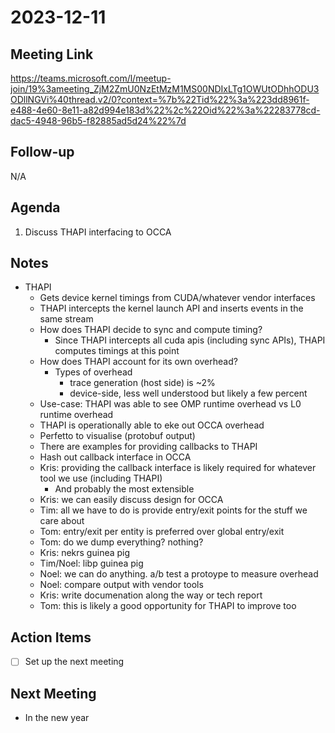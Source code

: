 # 2023-12-11

## Meeting Link

https://teams.microsoft.com/l/meetup-join/19%3ameeting_ZjM2ZmU0NzEtMzM1MS00NDIxLTg1OWUtODhhODU3ODllNGVi%40thread.v2/0?context=%7b%22Tid%22%3a%223dd8961f-e488-4e60-8e11-a82d994e183d%22%2c%22Oid%22%3a%22283778cd-dac5-4948-96b5-f82885ad5d24%22%7d


## Follow-up

N/A

## Agenda

1. Discuss THAPI interfacing to OCCA

## Notes

- THAPI
  - Gets device kernel timings from CUDA/whatever vendor interfaces
  - THAPI intercepts the kernel launch API and inserts events in the same stream
  - How does THAPI decide to sync and compute timing?
    - Since THAPI intercepts all cuda apis (including sync APIs), THAPI computes
      timings at this point
  - How does THAPI account for its own overhead?
    - Types of overhead
      - trace generation (host side) is ~2%
      - device-side, less well understood but likely a few percent
  - Use-case: THAPI was able to see OMP runtime overhead vs L0 runtime overhead
  - THAPI is operationally able to eke out OCCA overhead
  - Perfetto to visualise (protobuf output)
  - There are examples for providing callbacks to THAPI
  - Hash out callback interface in OCCA
  - Kris: providing the callback interface is likely required for whatever tool
    we use (including THAPI)
    - And probably the most extensible
  - Kris: we can easily discuss design for OCCA
  - Tim: all we have to do is provide entry/exit points for the stuff we care
    about
  - Tom: entry/exit per entity is preferred over global entry/exit
  - Tom: do we dump everything?  nothing?
  - Kris: nekrs guinea pig
  - Tim/Noel: libp guinea pig
  - Noel: we can do anything.  a/b test a protoype to measure overhead
  - Noel: compare output with vendor tools
  - Kris: write documenation along the way or tech report
  - Tom: this is likely a good opportunity for THAPI to improve too

## Action Items

- [ ] Set up the next meeting

## Next Meeting

- In the new year
